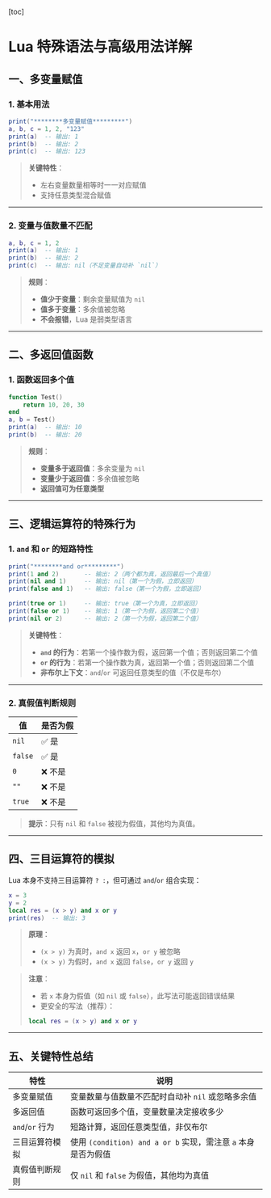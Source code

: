[toc]

# Lua 特殊语法与高级用法详解

## 一、多变量赋值

### 1. 基本用法

```lua
print("********多变量赋值*********")
a, b, c = 1, 2, "123"
print(a)  -- 输出: 1
print(b)  -- 输出: 2
print(c)  -- 输出: 123
```

> **关键特性**：
> - 左右变量数量相等时一一对应赋值
> - 支持任意类型混合赋值

---

### 2. 变量与值数量不匹配

```lua
a, b, c = 1, 2
print(a)  -- 输出: 1
print(b)  -- 输出: 2
print(c)  -- 输出: nil（不足变量自动补 `nil`）
```

> **规则**：
> - **值少于变量**：剩余变量赋值为 `nil`
> - **值多于变量**：多余值被忽略
> - **不会报错**，Lua 是弱类型语言

---

## 二、多返回值函数

### 1. 函数返回多个值

```lua
function Test()
    return 10, 20, 30
end
a, b = Test()
print(a)  -- 输出: 10
print(b)  -- 输出: 20
```

> **规则**：
> - **变量多于返回值**：多余变量为 `nil`
> - **变量少于返回值**：多余值被忽略
> - **返回值可为任意类型**

---

## 三、逻辑运算符的特殊行为

### 1. `and` 和 `or` 的短路特性

```lua
print("********and or*********")
print(1 and 2)       -- 输出: 2（两个都为真，返回最后一个真值）
print(nil and 1)     -- 输出: nil（第一个为假，立即返回）
print(false and 1)   -- 输出: false（第一个为假，立即返回）

print(true or 1)     -- 输出: true（第一个为真，立即返回）
print(false or 1)    -- 输出: 1（第一个为假，返回第二个值）
print(nil or 2)      -- 输出: 2（第一个为假，返回第二个值）
```

> **关键特性**：
> - **`and` 的行为**：若第一个操作数为假，返回第一个值；否则返回第二个值
> - **`or` 的行为**：若第一个操作数为真，返回第一个值；否则返回第二个值
> - **非布尔上下文**：`and`/`or` 可返回任意类型的值（不仅是布尔）

---

### 2. 真假值判断规则

| 值      | 是否为假 |
| ------- | -------- |
| `nil`   | ✅ 是     |
| `false` | ✅ 是     |
| `0`     | ❌ 不是   |
| `""`    | ❌ 不是   |
| `true`  | ❌ 不是   |

> **提示**：只有 `nil` 和 `false` 被视为假值，其他均为真值。

---

## 四、三目运算符的模拟

Lua 本身不支持三目运算符 `? :`，但可通过 `and`/`or` 组合实现：

```lua
x = 3
y = 2
local res = (x > y) and x or y
print(res)  -- 输出: 3
```

> **原理**：
> - `(x > y)` 为真时，`and x` 返回 `x`，`or y` 被忽略
> - `(x > y)` 为假时，`and x` 返回 `false`，`or y` 返回 `y`

> **注意**：
> - 若 `x` 本身为假值（如 `nil` 或 `false`），此写法可能返回错误结果
> - 更安全的写法（推荐）：
>  ```lua
>  local res = (x > y) and x or y
>  ```

---

## 五、关键特性总结

| 特性            | 说明                                                         |
| --------------- | ------------------------------------------------------------ |
| 多变量赋值      | 变量数量与值数量不匹配时自动补 `nil` 或忽略多余值            |
| 多返回值        | 函数可返回多个值，变量数量决定接收多少                       |
| `and`/`or` 行为 | 短路计算，返回任意类型值，非仅布尔                           |
| 三目运算符模拟  | 使用 `(condition) and a or b` 实现，需注意 `a` 本身是否为假值 |
| 真假值判断规则  | 仅 `nil` 和 `false` 为假值，其他均为真值                     |
